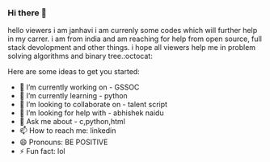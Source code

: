 ### Hi there 👋
hello viewers i am janhavi i am currenly some codes which will further help in my
carrer. i am from india and am reaching for help from open source, full stack devolopment
and other things. i hope all viewers help me in problem solving algorithms and binary
tree.:octocat:

Here are some ideas to get you started:

- 🔭 I’m currently working on - GSSOC
- 🌱 I’m currently learning - python
- 👯 I’m looking to collaborate on - talent script
- 🤔 I’m looking for help with - abhishek naidu
- 💬 Ask me about - c,python,html
- 📫 How to reach me: linkedin 
- 😄 Pronouns: BE POSITIVE
- ⚡ Fun fact: lol

